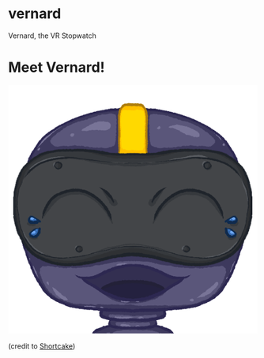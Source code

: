 # vernard

Vernard, the VR Stopwatch

# Meet Vernard!

![vernard](./Vernard/Assets/HeroImage.png)

(credit to [Shortcake](https://twitter.com/AliceShortcake))
